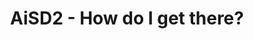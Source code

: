 ---
title: AiSD2 - How do I get there?
publicationDate: 2023-05-16
published: false
url: https://github.com/PetrusTryb/AiSD2
---